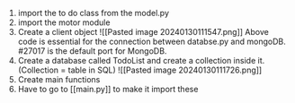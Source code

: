 1. import the to do class from the model.py
2. import the motor module
3. Create a client object 
![[Pasted image 20240130111547.png]]
Above code is essential for the connection between databse.py and mongoDB.  #27017 is the default port for MongoDB.
4. Create a database called TodoList and create a collection inside it. (Collection = table in SQL)
![[Pasted image 20240130111726.png]]
5. Create main functions
6. Have to go to [[main.py]] to make it import these